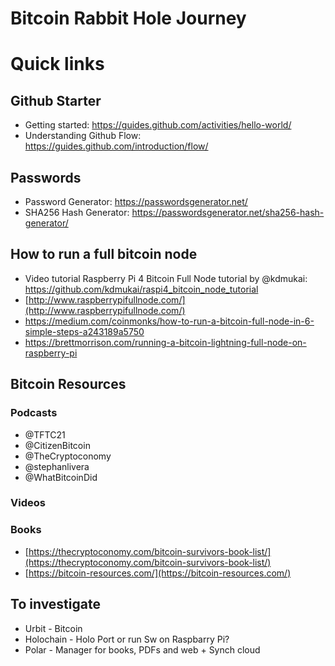 # Bitcoin Rabbit Hole Journey #

# Quick links # 
## Github Starter ##
- Getting started: https://guides.github.com/activities/hello-world/
- Understanding Github Flow: https://guides.github.com/introduction/flow/
  
## Passwords ##
- Password Generator: https://passwordsgenerator.net/
- SHA256 Hash Generator: https://passwordsgenerator.net/sha256-hash-generator/ 

## How to run a full bitcoin node ##
- Video tutorial Raspberry Pi 4 Bitcoin Full Node tutorial by @kdmukai: https://github.com/kdmukai/raspi4_bitcoin_node_tutorial
- [http://www.raspberrypifullnode.com/](http://www.raspberrypifullnode.com/)
- https://medium.com/coinmonks/how-to-run-a-bitcoin-full-node-in-6-simple-steps-a243189a5750
- https://brettmorrison.com/running-a-bitcoin-lightning-full-node-on-raspberry-pi

## Bitcoin Resources ##
### Podcasts ###
- @TFTC21
- @CitizenBitcoin
- @TheCryptoconomy
- @stephanlivera
- @WhatBitcoinDid
### Videos ###
### Books ###
- [https://thecryptoconomy.com/bitcoin-survivors-book-list/](https://thecryptoconomy.com/bitcoin-survivors-book-list/)
- [https://bitcoin-resources.com/](https://bitcoin-resources.com/)



## To investigate ##
- Urbit - Bitcoin
- Holochain - Holo Port or run Sw on Raspbarry Pi?
- Polar - Manager for books, PDFs and web + Synch cloud 
